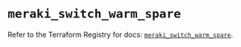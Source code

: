 # `meraki_switch_warm_spare`

Refer to the Terraform Registry for docs: [`meraki_switch_warm_spare`](https://registry.terraform.io/providers/ciscodevnet/meraki/1.7.1/docs/resources/switch_warm_spare).
